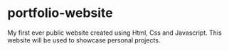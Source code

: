 # portfolio-website
My first ever public website created using Html, Css and Javascript. This website will be used to showcase personal projects.
